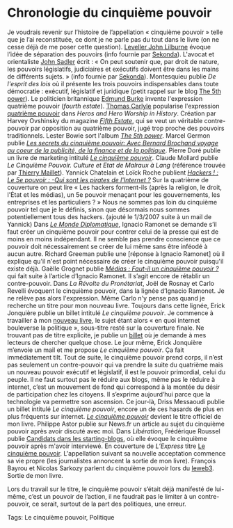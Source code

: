 # Chronologie du cinquième pouvoir

Je voudrais revenir sur l’histoire de l’appellation « cinquième pouvoir » telle que je l’ai reconstituée, ce dont je ne parle pas du tout dans le livre (on ne cesse déjà de me poser cette question).
 [Leveller John Lilburne](http://en.wikipedia.org/wiki/John_Lilburne) évoque l’idée de séparation des pouvoirs (info fournie par [Sekonda](http://sekonda.blogspot.com/)).
 L'avocat et orientaliste [John Sadler](https://en.wikipedia.org/wiki/John_Sadler_(Town_Clerk_of_London)) écrit : « On peut soutenir que, par droit de nature, les pouvoirs législatifs, judiciaires et exécutifs doivent être dans les mains de différents sujets. » (info fournie par [Sekonda](http://sekonda.blogspot.com/)).
 Montesquieu publie *De l'esprit des lois* où il présente les trois pouvoirs indispensables dans toute démocratie : exécutif, législatif et juridique (petit rappel sur le blog [The 5th power](http://thefifthpower.blogs.nouvelobs.com/archive/2006/12/17/le-cinquieme-pouvoir.html)).
 Le politicien britannique [Edmund Burke](http://en.wikipedia.org/wiki/Edmund_Burke) invente l'expression quatrième pouvoir (*fourth estate*).
 [Thomas Carlyle](http://en.wikipedia.org/wiki/Thomas_Carlyle) popularise l'expression [quatrième pouvoir](http://en.wikipedia.org/wiki/Fourth_Estate) dans *Heros and Hero Worship in History*.
 Création par Harvey Ovshinsky du magazine [*Fifth Estate*](http://en.wikipedia.org/wiki/Fifth_estate), qui se veut un véritable contre-pouvoir par opposition au quatrième pouvoir, jugé trop proche des pouvoirs traditionnels.
 Lester Bowie sort l'album [*The 5th power*](http://www.amazon.fr/5Th-Power-Lester-Bowie/dp/B0000010VX/).
 Marcel Germon publie [*Les secrets du cinquième pouvoir: Avec Bernard Brochand voyage au coeur de la publicité, de la finance et de la politique*](http://www.amazon.fr/secrets-cinqui%C3%A8me-pouvoir-publicit%C3%A9-politique/dp/2727302584/).
 Pierre Doré publie un livre de marketing intitulé [*Le cinquième pouvoir*](https://www.amazon.fr/gp/product/2080661183/).
 Claude Mollard publie *Le Cinquième Pouvoir. Culture et Etat de Malraux à Lang* (référence trouvée par [Thierry Maillet](http://mailletonmarketing.typepad.com/)).
 Yannick Chatelain et Loïck Roche publient [*Hackers ! : Le 5e pouvoir : -Qui sont les pirates de l'Internet ?*](http://www.amazon.fr/Hackers-pouvoir-Qui-pirates-lInternet/dp/2840013029/) Sur la quatrième de couverture on peut lire « Les hackers forment-ils (après la religion, le droit, l'État et les médias), un 5e pouvoir menaçant pour les gouvernements, les entreprises et les particuliers ? » Nous ne sommes pas loin du cinquième pouvoir tel que je le définis, sinon que désormais nous sommes potentiellement tous des hackers. (ajouté le 1/3/2007 suite à un mail de Yannick)
 Dans [*Le Monde Diplomatique*](http://www.monde-diplomatique.fr/2003/10/RAMONET/10395), Ignacio Ramonet se demande s’il faut créer un cinquième pouvoir pour contrer celui de la presse qui est de moins en moins indépendant. Il ne semble pas prendre conscience que ce pouvoir doit nécessairement se créer de lui même sans être inféodé à aucun autre.
 Richard Greeman publie une \[réponse à Ignacio Ramonet\] où il explique qu'il n'est point nécessaire de créer le cinquième pouvoir puisqu'il existe déjà.
 Gaëlle Grognet publie [*Médias : Faut-il un cinquième pouvoir ?*](https://docplayer.fr/58702301-Medias-faut-il-un-cinquieme-pouvoir.html) qui fait suite à l’article d’Ignacio Ramonet. Il s’agit encore de rétablir un contre-pouvoir.
 Dans *La Révolte du Pronétariat*, Joël de Rosnay et Carlo Revelli évoquent le cinquième pouvoir, dans la lignée d’Ignacio Ramonet. Je ne relève pas alors l'expression. Même Carlo n'y pense pas quand je recherche un titre pour mon nouveau livre.
 Toujours dans cette lignée, Erick Jonquière publie un billet intitulé *Le cinquième pouvoir*.
 Je commence à travailler à mon [nouveau livre](http://blog.tcrouzet.com/2006/07/20/blogs-et-politique/), le sujet étant alors « en quoi internet bouleverse la politique », sous-titre resté sur la couverture finale.
 Ne trouvant pas de titre explicite, je publie un [billet](http://blog.tcrouzet.com/2006/08/04/sos-cherche-titre-desesperement/) où je demande à mes lecteurs de chercher quelque chose.
 Le jour même, Erick Jonquière m’envoie un mail et me propose *Le cinquième pouvoir*. Ça fait immédiatement tilt. Tout de suite, le cinquième pouvoir prend corps, il n’est pas seulement un contre-pouvoir qui va prendre la suite du quatrième mais un nouveau pouvoir exécutif et législatif, il est le pouvoir primordial, celui du peuple. Il ne faut surtout pas le réduire aux blogs, même pas le réduire à internet, c’est un mouvement de fond qui correspond à la montée du désir de participation chez les citoyens. Il s’exprime aujourd’hui parce que la technologie va permettre son ascension. Ce jour-là, Driss Messaoudi publie un billet intitulé *Le cinquième pouvoir*, encore un de ces hasards de plus en plus fréquents sur internet.
 [*Le cinquième pouvoir*](http://blog.tcrouzet.com/2006/08/22/le-cinquieme-pouvoir/) devient le titre officiel de mon livre.
 Philippe Astor publie sur News.fr un article au sujet du cinquième pouvoir après avoir discuté avec moi.
 Dans *Libération*, Frédérique Roussel publie [Candidats dans les starting-blogs](https://www.liberation.fr/grand-angle/2006/09/12/candidats-dans-les-starting-blogs_50995), où elle évoque le cinquième pouvoir après m'avoir interviewé.
 En couverture de *L’Express* titre [Le cinquième pouvoir](https://tcrouzet.com/2006/12/08/et-moi-et-moi-et-moi%e2%80%a6/). L'appellation suivant sa nouvelle acceptation commence sa vie propre (les journalistes annoncent la sortie de mon livre).
 François Bayrou et Nicolas Sarkozy parlent du cinquième pouvoir lors du [leweb3](http://blog.tcrouzet.com/2006/12/12/merci-loic-merci-l%e2%80%99express/).
 Sortie de mon livre.

Lors du travail sur le titre, le cinquième pouvoir s’était déjà manifesté de lui-même, c’est un pouvoir de l’action, il ne faudrait pas le limiter à un contre-pouvoir, ce serait, surtout de la part des politiques, une erreur.

Tags: Le cinquième pouvoir, Politique